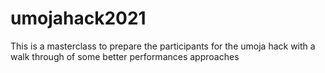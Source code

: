 # umojahack2021
This is a masterclass to prepare the participants for the umoja hack with a walk through of some better performances approaches 
